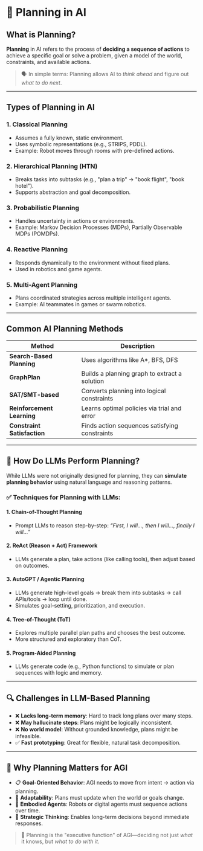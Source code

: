 # 🧭 Planning in AI

## What is Planning?

**Planning** in AI refers to the process of **deciding a sequence of actions** to achieve a specific goal or solve a problem, given a model of the world, constraints, and available actions.

> 🗣️ In simple terms: Planning allows AI to *think ahead* and figure out *what to do next*.

---

## Types of Planning in AI

### 1. **Classical Planning**

* Assumes a fully known, static environment.
* Uses symbolic representations (e.g., STRIPS, PDDL).
* Example: Robot moves through rooms with pre-defined actions.

### 2. **Hierarchical Planning (HTN)**

* Breaks tasks into subtasks (e.g., "plan a trip" → "book flight", "book hotel").
* Supports abstraction and goal decomposition.

### 3. **Probabilistic Planning**

* Handles uncertainty in actions or environments.
* Example: Markov Decision Processes (MDPs), Partially Observable MDPs (POMDPs).

### 4. **Reactive Planning**

* Responds dynamically to the environment without fixed plans.
* Used in robotics and game agents.

### 5. **Multi-Agent Planning**

* Plans coordinated strategies across multiple intelligent agents.
* Example: AI teammates in games or swarm robotics.

---

## Common AI Planning Methods

| Method                      | Description                                   |
| --------------------------- | --------------------------------------------- |
| **Search-Based Planning**   | Uses algorithms like A\*, BFS, DFS            |
| **GraphPlan**               | Builds a planning graph to extract a solution |
| **SAT/SMT-based**           | Converts planning into logical constraints    |
| **Reinforcement Learning**  | Learns optimal policies via trial and error   |
| **Constraint Satisfaction** | Finds action sequences satisfying constraints |

---

## 🧠 How Do LLMs Perform Planning?

While LLMs were not originally designed for planning, they can **simulate planning behavior** using natural language and reasoning patterns.

### ✅ Techniques for Planning with LLMs:

#### 1. **Chain-of-Thought Planning**

* Prompt LLMs to reason step-by-step:
  *“First, I will…, then I will…, finally I will…”*

#### 2. **ReAct (Reason + Act) Framework**

* LLMs generate a plan, take actions (like calling tools), then adjust based on outcomes.

#### 3. **AutoGPT / Agentic Planning**

* LLMs generate high-level goals → break them into subtasks → call APIs/tools → loop until done.
* Simulates goal-setting, prioritization, and execution.

#### 4. **Tree-of-Thought (ToT)**

* Explores multiple parallel plan paths and chooses the best outcome.
* More structured and exploratory than CoT.

#### 5. **Program-Aided Planning**

* LLMs generate code (e.g., Python functions) to simulate or plan sequences with logic and memory.

---

## 🔍 Challenges in LLM-Based Planning

* ❌ **Lacks long-term memory**: Hard to track long plans over many steps.
* ❌ **May hallucinate steps**: Plans might be logically inconsistent.
* ❌ **No world model**: Without grounded knowledge, plans might be infeasible.
* ✅ **Fast prototyping**: Great for flexible, natural task decomposition.

---

## 🧠 Why Planning Matters for AGI

* 📋 **Goal-Oriented Behavior**: AGI needs to move from intent → action via planning.
* 🧩 **Adaptability**: Plans must update when the world or goals change.
* 🤖 **Embodied Agents**: Robots or digital agents must sequence actions over time.
* 💬 **Strategic Thinking**: Enables long-term decisions beyond immediate responses.

> 🧠 Planning is the "executive function" of AGI—deciding not just *what* it knows, but *what to do with it*.